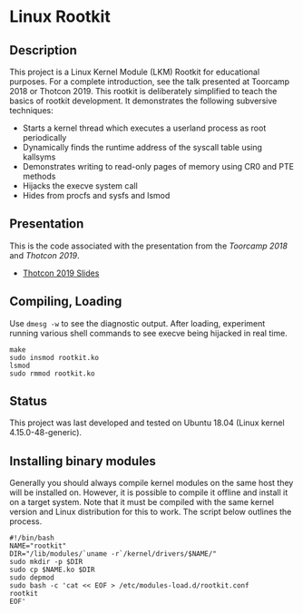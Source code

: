 # Linux Rootkit


## Description

This project is a Linux Kernel Module (LKM) Rootkit for educational purposes. For a 
complete introduction, see the talk presented at Toorcamp 2018 or Thotcon 2019. This 
rootkit is deliberately simplified to teach the basics of rootkit development. It 
demonstrates the following subversive techniques: 

 * Starts a kernel thread which executes a userland process as root periodically
 * Dynamically finds the runtime address of the syscall table using kallsyms
 * Demonstrates writing to read-only pages of memory using CR0 and PTE methods
 * Hijacks the execve system call
 * Hides from procfs and sysfs and lsmod

## Presentation

This is the code associated with the presentation from the *Toorcamp 2018* and *Thotcon 2019*.

 * [Thotcon 2019 Slides](https://github.com/rootfoo/pub/blob/master/Developing%20a%20Linux%20Rootkit%20-%20Thotcon%20-%202019-05-03.pdf)


## Compiling, Loading

Use `dmesg -w` to see the diagnostic output. After loading, experiment running various
shell commands to see execve being hijacked in real time.


```
make
sudo insmod rootkit.ko
lsmod
sudo rmmod rootkit.ko
```

## Status

This project was last developed and tested on Ubuntu 18.04 (Linux kernel 4.15.0-48-generic).


## Installing binary modules

Generally you should always compile kernel modules on the same host they will be installed
on. However, it is possible to compile it offline and install it on a target system. Note 
that it must be compiled with the same kernel version and Linux distribution for this to 
work. The script below outlines the process.

```
#!/bin/bash
NAME="rootkit"
DIR="/lib/modules/`uname -r`/kernel/drivers/$NAME/"
sudo mkdir -p $DIR
sudo cp $NAME.ko $DIR
sudo depmod
sudo bash -c 'cat << EOF > /etc/modules-load.d/rootkit.conf
rootkit
EOF'
```

